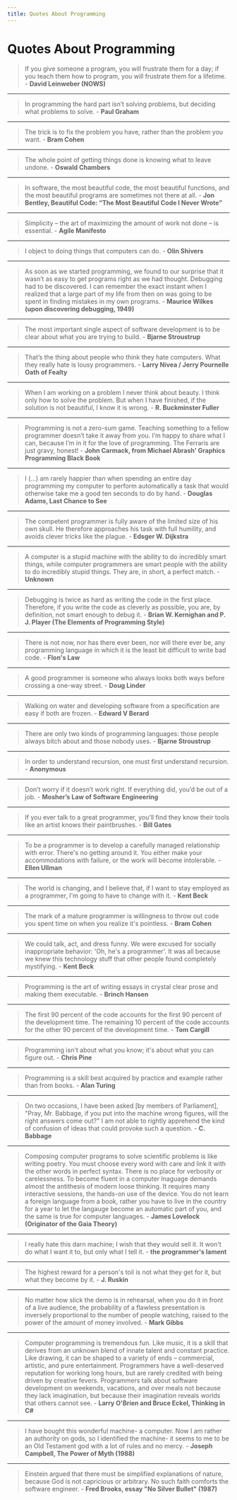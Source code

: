 ```yaml
---
title: Quotes About Programming
---
```


# Quotes About Programming

> If you give someone a program, you will frustrate them for a day; if you teach them how to program, you will frustrate them for a lifetime. - **David Leinweber (NOWS)**

---

> In programming the hard part isn’t solving problems, but deciding what problems to solve. - **Paul Graham**

---

> The trick is to fix the problem you have, rather than the problem you want. - **Bram Cohen**

---

> The whole point of getting things done is knowing what to leave undone. - **Oswald Chambers**

---

> In software, the most beautiful code, the most beautiful functions, and the most beautiful programs are sometimes not there at all. - **Jon Bentley, Beautiful Code: “The Most Beautiful Code I Never Wrote”**

---

> Simplicity – the art of maximizing the amount of work not done – is essential. - **Agile Manifesto**

---

> I object to doing things that computers can do. - **Olin Shivers**

---

> As soon as we started programming, we found to our surprise that it wasn’t as easy to get programs right as we had thought. Debugging had to be discovered. I can remember the exact instant when I realized that a large part of my life from then on was going to be spent in finding mistakes in my own programs. - **Maurice Wilkes (upon discovering debugging, 1949)**

---

> The most important single aspect of software development is to be clear about what you are trying to build. - **Bjarne Stroustrup**

---

> That’s the thing about people who think they hate computers. What they really hate is lousy programmers. - **Larry Nivea / Jerry Pournelle Oath of Fealty**

---

> When I am working on a problem I never think about beauty. I think only how to solve the problem. But when I have finished, if the solution is not beautiful, I know it is wrong. - **R. Buckminster Fuller**

---

> Programming is not a zero-sum game. Teaching something to a fellow programmer doesn’t take it away from you. I’m happy to share what I can, because I’m in it for the love of programming. The Ferraris are just gravy, honest! - **John Carmack, from Michael Abrash' Graphics Programming Black Book**

---

> I (…) am rarely happier than when spending an entire day programming my computer to perform automatically a task that would otherwise take me a good ten seconds to do by hand. - **Douglas Adams, Last Chance to See**

---

> The competent programmer is fully aware of the limited size of his own skull. He therefore approaches his task with full humility, and avoids clever tricks like the plague. - **Edsger W. Dijkstra**

---

> A computer is a stupid machine with the ability to do incredibly smart things, while computer programmers are smart people with the ability to do incredibly stupid things. They are, in short, a perfect match. - **Unknown**

---

> Debugging is twice as hard as writing the code in the first place. Therefore, if you write the code as cleverly as possible, you are, by definition, not smart enough to debug it. - **Brian W. Kernighan and P. J. Player (The Elements of Programming Style)**

---

> There is not now, nor has there ever been, nor will there ever be, any programming language in which it is the least bit difficult to write bad code. - **Flon's Law**

---

> A good programmer is someone who always looks both ways before crossing a one-way street. - **Doug Linder**

---

> Walking on water and developing software from a specification are easy if both are frozen. - **Edward V Berard**

---

> There are only two kinds of programming languages: those people always bitch about and those nobody uses. - **Bjarne Stroustrup**

---

> In order to understand recursion, one must first understand recursion. - **Anonymous**

---

> Don’t worry if it doesn’t work right. If everything did, you’d be out of a job. - **Mosher’s Law of Software Engineering**

---

> If you ever talk to a great programmer, you'll find they know their tools like an artist knows their paintbrushes. - **Bill Gates**

---

> To be a programmer is to develop a carefully managed relationship with error. There's no getting around it. You either make your accommodations with failure, or the work will become intolerable. - **Ellen Ullman**

---

> The world is changing, and I believe that, if I want to stay employed as a programmer, I'm going to have to change with it. - **Kent Beck**

---

> The mark of a mature programmer is willingness to throw out code you spent time on when you realize it's pointless. - **Bram Cohen**

---

> We could talk, act, and dress funny. We were excused for socially inappropriate behavior: 'Oh, he's a programmer'. It was all because we knew this technology stuff that other people found completely mystifying. - **Kent Beck**

---

> Programming is the art of writing essays in crystal clear prose and making them executable. - **Brinch Hansen**

---

> The first 90 percent of the code accounts for the first 90 percent of the development time. The remaining 10 percent of the code accounts for the other 90 percent of the development time. - **Tom Cargill**

---

> Programming isn't about what you know; it's about what you can figure out. - **Chris Pine**

---

> Programming is a skill best acquired by practice and example rather than from books. - **Alan Turing**

---

> On two occasions, I have been asked [by members of Parliament], "Pray, Mr. Babbage, if you put into the machine wrong figures, will the right answers come out?" I am not able to rightly apprehend the kind of confusion of ideas that could provoke such a question. - **C. Babbage**

---

> Composing computer programs to solve scientific problems is like writing poetry. You must choose every word with care and link it with the other words in perfect syntax. There is no place for verbosity or carelessness. To become fluent in a computer lnaguage demands almost the antithesis of modern loose thinking. It requires many interactive sessions, the hands-on use of the device. You do not learn a foreign language from a book, rather you have to live in the country for a year to let the langauge become an automatic part of you, and the same is true for computer languages. - **James Lovelock (Originator of the Gaia Theory)**

---

> I really hate this darn machine; I wish that they would sell it. It won't do what I want it to, but only what I tell it. - **the programmer's lament**

---

> The highest reward for a person's toil is not what they get for it, but what they become by it. - **J. Ruskin**

---

> No matter how slick the demo is in rehearsal, when you do it in front of a live audience, the probability of a flawless presentation is inversely proportional to the number of people watching, raised to the power of the amount of money involved. - **Mark Gibbs**

---

> Computer programming is tremendous fun. Like music, it is a skill that derives from an unknown blend of innate talent and constant practice. Like drawing, it can be shaped to a variety of ends – commercial, artistic, and pure entertainment. Programmers have a well-deserved reputation for working long hours, but are rarely credited with being driven by creative fevers. Programmers talk about software development on weekends, vacations, and over meals not because they lack imagination, but because their imagination reveals worlds that others cannot see. - **Larry O'Brien and Bruce Eckel, Thinking in C#**

---

> I have bought this wonderful machine- a computer. Now I am rather an authority on gods, so I identified the machine- it seems to me to be an Old Testament god with a lot of rules and no mercy. - **Joseph Campbell, The Power of Myth (1988)**

---

> Einstein argued that there must be simplified explanations of nature, because God is not capricious or arbitrary. No such faith comforts the software engineer. - **Fred Brooks, essay "No Silver Bullet" (1987)**
